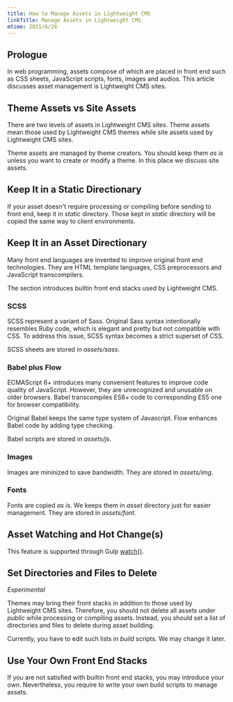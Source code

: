 ```yaml
---
title: How to Manage Assets in Lightweight CMS
linkTitle: Manage Assets in Lightweight CMS
mtime: 2021/6/26
---
```


## Prologue

In web programming, assets compose of which are placed in front end such as CSS sheets, JavaScript scripts, fonts, images and audios. This article discusses asset management is Lightweight CMS sites.

## Theme Assets vs Site Assets

There are two levels of assets in Lightweight CMS sites. Theme assets mean those used by Lightweight CMS themes while site assets used by Lightweight CMS sites.

Theme assets are managed by theme creators. You should keep them *as is* unless you want to create or modify a theme. In this place we discuss site assets.

## Keep It in a Static Directionary

If your asset doesn't require processing or compiling before sending to front end, keep it in *static* directory. Those kept in *static* directory will be copied the same way to client environments.

## Keep It in an Asset Directionary

Many front end languages are invented to improve original front end technologies. They are HTML template languages, CSS preprocessors and JavaScript transcompilers.

The section introduces builtin front end stacks used by Lightweight CMS.

### SCSS

SCSS represent a variant of Sass. Original Sass syntax intentionally resembles Ruby code, which is elegant and pretty but not compatible with CSS. To address this issue, SCSS syntax becomes a strict superset of CSS.

SCSS sheets are stored in *assets/sass*.

### Babel plus Flow

ECMAScript 6+ introduces many convenient features to improve code quality of JavaScript. However, they are unrecognized and unusable on older browsers. Babel transcompiles ES6+ code to corresponding ES5 one for browser compatibility.

Original Babel keeps the same type system of Javascript. Flow enhances Babel code by adding type checking.

Babel scripts are stored in *assets/js*.

### Images

Images are mininized to save bandwidth. They are stored in *assets/img*.

### Fonts

Fonts are copied *as is*. We keeps them in *asset* directory just for easier management. They are stored in *assets/font*.

## Asset Watching and Hot Change(s)

This feature is supported through Gulp [watch()](https://gulpjs.com/docs/en/api/watch/).

## Set Directories and Files to Delete

*Experimental*

Themes may bring their front stacks in addition to those used by Lightweight CMS sites. Therefore, you should not delete all assets under *public* while processing or compiling assets. Instead, you should set a list of directories and files to delete during asset building.

Currently, you have to edit such lists in *build* scripts. We may change it later.

## Use Your Own Front End Stacks

If you are not satisfied with builtin front end stacks, you may introduce your own. Nevertheless, you require to write your own build scripts to manage assets.
